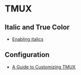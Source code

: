 # TMUX

## Italic and True Color

- [Enabling italics](https://gist.github.com/gutoyr/4192af1aced7a1b555df06bd3781a722)

## Configuration

- [A Guide to Customizing TMUX](https://www.hamvocke.com/blog/a-guide-to-customizing-your-tmux-conf/)

